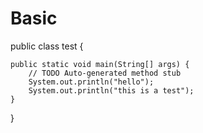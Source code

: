 # Basic

public class test {

	public static void main(String[] args) {
		// TODO Auto-generated method stub
		System.out.println("hello");
		System.out.println("this is a test");
	}
}
